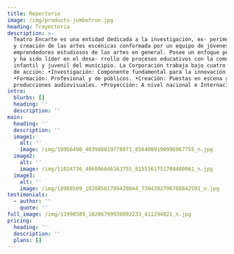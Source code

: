 ```yaml
---
title: Repertorio
image: /img/products-jumbotron.jpg
heading: Trayectoria
description: >-
  Teatro Encarte es una entidad dedicada a la investigación, ex- perimentación
  y creación de las artes escénicas conformada por un equipo de jóvenes
  emprendedores estudiosos de las artes en general. Posee un enfoque pedagógico
  y ha sido líder en el desa- rrollo de procesos educativos con la comunidad
  infantil y juvenil del municipio. La Corporación trabaja bajo cuatro líneas
  de acción: •Investigación: Componente fundamental para la innovación.
  •Formación: Profesional y de públicos. •Creación: Puestas en escena y
  producciones audiovisuales. •Proyección: A nivel nacional e Internacional.
intro:
  blurbs: []
  heading: ''
  description: ''
main:
  heading: ''
  description: ''
  image1:
    alt: ''
    image: /img/10956400_403988819778871_8584009190996967755_n.jpg
  image2:
    alt: ''
    image: /img/11024736_406806646163755_8155361751708400961_n.jpg
  image3:
    alt: ''
    image: /img/10988509_10208561789420844_7304392796708842591_n.jpg
testimonials:
  - author: ''
    quote: ''
full_image: /img/11998589_10206799938092233_411294821_n.jpg
pricing:
  heading: ''
  description: ''
  plans: []
---
```


